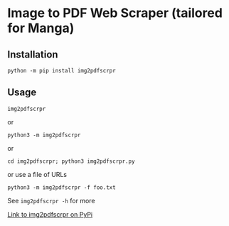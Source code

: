 # Image to PDF Web Scraper (tailored for Manga)

## Installation
```shell
python -m pip install img2pdfscrpr
```
## Usage
```
img2pdfscrpr
```
or
```shell
python3 -m img2pdfscrpr
```
or
```shell
cd img2pdfscrpr; python3 img2pdfscrpr.py
```
or use a file of URLs
```shell
python3 -m img2pdfscrpr -f foo.txt
```
See `img2pdfscrpr -h` for more

[Link to img2pdfscrpr on PyPi](https://pypi.org/project/img2pdfscrpr/)
